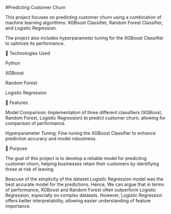 #Predicting Customer Churn

This project focuses on predicting customer churn using a combination of machine learning algorithms: XGBoost Classifier, Random Forest Classifier, and Logistic Regression. 

The project also includes hyperparameter tuning for the XGBoost Classifier to optimize its performance.

🔧 Technologies Used

Python

XGBoost

Random Forest

Logistic Regression


🌟 Features

Model Comparison: Implementation of three different classifiers (XGBoost, Random Forest, Logistic Regression) to predict customer churn, allowing for comparison of performance.

Hyperparameter Tuning: Fine-tuning the XGBoost Classifier to enhance prediction accuracy and model robustness.


🎯 Purpose

The goal of this project is to develop a reliable model for predicting customer churn, helping businesses retain their customers by identifying those at risk of leaving.

Beacuse of the simplicity of the dataset Logistic Regression model was the best accurate model for the predictions. Hence, We can argue that in terms of performance, XGBoost and Random Forest often outperform Logistic Regression, especially on complex datasets. However, Logistic Regression offers better interpretability, allowing easier understanding of feature importance.
